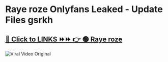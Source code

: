 
 # Raye roze Onlyfans Leaked - Update Files gsrkh

## <h2><a href="https://clipsfans.com/Raye_roze&ref=git">🔗 Click to LINKS ⏩⏩ 👉 🟢 Raye roze </a></h2>

<a href="https://clipsfans.com/Raye_roze&ref=git" rel="nofollow" data-target="animated-image.originalLink"><img src="https://i.ibb.co.com/xMMVF88/686577567.gif" alt="Viral Video Original" style="max-width: 100%; display: inline-block;" data-target="animated-image.originalImage"></a>

